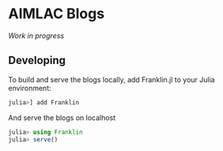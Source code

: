 # AIMLAC Blogs

_Work in progress_

## Developing

To build and serve the blogs locally, add Franklin.jl to your Julia environment:

```julia
julia>] add Franklin
```

And serve the blogs on localhost

```julia
julia> using Franklin
julia> serve()
```